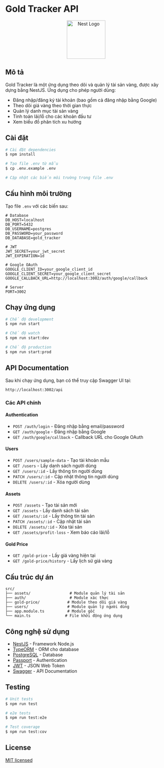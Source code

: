 # Gold Tracker API

<p align="center">
  <a href="http://nestjs.com/" target="blank"><img src="https://nestjs.com/img/logo-small.svg" width="120" alt="Nest Logo" /></a>
</p>

## Mô tả

Gold Tracker là một ứng dụng theo dõi và quản lý tài sản vàng, được xây dựng bằng NestJS. Ứng dụng cho phép người dùng:

- Đăng nhập/đăng ký tài khoản (bao gồm cả đăng nhập bằng Google)
- Theo dõi giá vàng theo thời gian thực
- Quản lý danh mục tài sản vàng
- Tính toán lãi/lỗ cho các khoản đầu tư
- Xem biểu đồ phân tích xu hướng

## Cài đặt

```bash
# Cài đặt dependencies
$ npm install

# Tạo file .env từ mẫu
$ cp .env.example .env

# Cập nhật các biến môi trường trong file .env
```

## Cấu hình môi trường

Tạo file `.env` với các biến sau:

```env
# Database
DB_HOST=localhost
DB_PORT=5432
DB_USERNAME=postgres
DB_PASSWORD=your_password
DB_DATABASE=gold_tracker

# JWT
JWT_SECRET=your_jwt_secret
JWT_EXPIRATION=1d

# Google OAuth
GOOGLE_CLIENT_ID=your_google_client_id
GOOGLE_CLIENT_SECRET=your_google_client_secret
GOOGLE_CALLBACK_URL=http://localhost:3002/auth/google/callback

# Server
PORT=3002
```

## Chạy ứng dụng

```bash
# Chế độ development
$ npm run start

# Chế độ watch
$ npm run start:dev

# Chế độ production
$ npm run start:prod
```

## API Documentation

Sau khi chạy ứng dụng, bạn có thể truy cập Swagger UI tại:
```
http://localhost:3002/api
```

### Các API chính

#### Authentication
- `POST /auth/login` - Đăng nhập bằng email/password
- `GET /auth/google` - Đăng nhập bằng Google
- `GET /auth/google/callback` - Callback URL cho Google OAuth

#### Users
- `POST /users/sample-data` - Tạo tài khoản mẫu
- `GET /users` - Lấy danh sách người dùng
- `GET /users/:id` - Lấy thông tin người dùng
- `PATCH /users/:id` - Cập nhật thông tin người dùng
- `DELETE /users/:id` - Xóa người dùng

#### Assets
- `POST /assets` - Tạo tài sản mới
- `GET /assets` - Lấy danh sách tài sản
- `GET /assets/:id` - Lấy thông tin tài sản
- `PATCH /assets/:id` - Cập nhật tài sản
- `DELETE /assets/:id` - Xóa tài sản
- `GET /assets/profit-loss` - Xem báo cáo lãi/lỗ

#### Gold Price
- `GET /gold-price` - Lấy giá vàng hiện tại
- `GET /gold-price/history` - Lấy lịch sử giá vàng

## Cấu trúc dự án

```
src/
├── assets/                 # Module quản lý tài sản
├── auth/                   # Module xác thực
├── gold-price/            # Module theo dõi giá vàng
├── users/                 # Module quản lý người dùng
├── app.module.ts          # Module gốc
└── main.ts               # File khởi động ứng dụng
```

## Công nghệ sử dụng

- [NestJS](https://nestjs.com/) - Framework Node.js
- [TypeORM](https://typeorm.io/) - ORM cho database
- [PostgreSQL](https://www.postgresql.org/) - Database
- [Passport](https://www.passportjs.org/) - Authentication
- [JWT](https://jwt.io/) - JSON Web Token
- [Swagger](https://swagger.io/) - API Documentation

## Testing

```bash
# Unit tests
$ npm run test

# e2e tests
$ npm run test:e2e

# Test coverage
$ npm run test:cov
```

## License

[MIT licensed](LICENSE)
